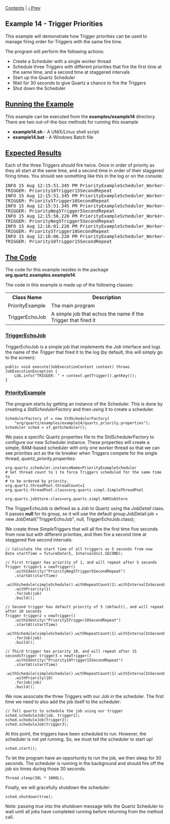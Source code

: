 
<div class="secNavPanel">
          <a href="index.md">Contents</a> |
	  <a href="Example6.md">&lsaquo;&nbsp;Prev</a>
</div>

## Example 14 - Trigger Priorities

This example will demonstrate how Trigger priorities can be used to manage firing order for Triggers with the same fire time.

The program will perform the following actions:

+ Create a Scheduler with a single worker thread
+ Schedule three Triggers with different priorities that fire the first time at the same time, and a second time at staggered intervals
+ Start up the Quartz Scheduler
+ Wait for 30 seconds to give Quartz a chance to fire the Triggers
+ Shut down the Scheduler



## [Running the Example](#Example14-RunningtheExample)

This example can be executed from the **examples/example14** directory.   There are two out-of-the-box methods for running this example


+ **example14.sh** &#45; A UNIX/Linux shell script
+ **example14.bat** &#45; A Windows Batch file



## [Expected Results](#Example14-ExpectedResults)

Each of the three Triggers should fire twice. Once in order of priority as they all start at the same time, and a second time in order of their staggered firing times. You should see something like this in the log or on the console:

<pre>
INFO 15 Aug 12:15:51.345 PM PriorityExampleScheduler_Worker-0 org.quartz.examples.example14.TriggerEchoJob
TRIGGER: Priority10Trigger15SecondRepeat
INFO 15 Aug 12:15:51.345 PM PriorityExampleScheduler_Worker-0 org.quartz.examples.example14.TriggerEchoJob
TRIGGER: Priority5Trigger10SecondRepeat
INFO 15 Aug 12:15:51.345 PM PriorityExampleScheduler_Worker-0 org.quartz.examples.example14.TriggerEchoJob
TRIGGER: PriorityNeg5Trigger5SecondRepeat
INFO 15 Aug 12:15:56.220 PM PriorityExampleScheduler_Worker-0 org.quartz.examples.example14.TriggerEchoJob
TRIGGER: PriorityNeg5Trigger5SecondRepeat
INFO 15 Aug 12:16:01.220 PM PriorityExampleScheduler_Worker-0 org.quartz.examples.example14.TriggerEchoJob
TRIGGER: Priority5Trigger10SecondRepeat
INFO 15 Aug 12:16:06.220 PM PriorityExampleScheduler_Worker-0 org.quartz.examples.example14.TriggerEchoJob
TRIGGER: Priority10Trigger15SecondRepeat
</pre>



## [The Code](#Example14-TheCode)

The code for this example resides in the package **org.quartz.examples.example14**.

The code in this example is made up of the following classes:

<table><tbody>
<tr>
<th> Class Name </th>
<th> Description </th>
</tr>
<tr>
<td> PriorityExample </td>
<td> The main program </td>
</tr>

<tr>
<td> TriggerEchoJob </td>
<td> A simple job that echos the name if the Trigger that fired it </td>
</tr>
</tbody></table>

### [TriggerEchoJob](#Example14-TriggerEchoJob)

TriggerEchoJob is a simple job that implements the *Job* interface and logs the name of the *Trigger* that fired it to the log (by default, this will simply go to the screen):


<pre class="prettyprint highlight"><code class="language-java" data-lang="java">public void execute(JobExecutionContext context) throws JobExecutionException {
    LOG.info("TRIGGER: " + context.getTrigger().getKey());
}
</code></pre>


### [PriorityExample](#Example14-PriorityExample)

The program starts by getting an instance of the Scheduler.  This is done by creating a *StdSchedulerFactory* and then using it to create a scheduler.


<pre class="prettyprint highlight"><code class="language-java" data-lang="java">SchedulerFactory sf = new StdSchedulerFactory(
    "org/quartz/examples/example14/quartz_priority.properties");
Scheduler sched = sf.getScheduler();
</code></pre>


We pass a specific Quartz properties file to the StdSchedulerFactory to configure our new Scheduler instance.   These properties will create a simple, RAM-based scheduler with only one worker thread so that we can see priorities act as the tie breaker when Triggers compete for the single thread, *quartz_priority.properties*:


<pre class="prettyprint highlight"><code class="language-java" data-lang="java">org.quartz.scheduler.instanceName=PriorityExampleScheduler
# Set thread count to 1 to force Triggers scheduled for the same time to
# to be ordered by priority.
org.quartz.threadPool.threadCount=1
org.quartz.threadPool.class=org.quartz.simpl.SimpleThreadPool

org.quartz.jobStore.class=org.quartz.simpl.RAMJobStore
</code></pre>


The TriggerEchoJob is defined as a Job to Quartz using the *JobDetail* class.  It passes **null** for its group, so it will use the default group:JobDetail job = new JobDetail("TriggerEchoJob", null, TriggerEchoJob.class);

We create three *SimpleTrigger*s that will all fire the first time five seconds from now but with different priorities, and then fire a second time at staggered five second intervals:


<pre class="prettyprint highlight"><code class="language-java" data-lang="java">// Calculate the start time of all triggers as 5 seconds from now
Date startTime = futureDate(5, IntervalUnit.SECOND);

// First trigger has priority of 1, and will repeat after 5 seconds
Trigger trigger1 = newTrigger()
    .withIdentity("PriorityNeg5Trigger5SecondRepeat")
    .startAt(startTime)
    .withSchedule(simpleSchedule().withRepeatCount(1).withIntervalInSeconds(5))
    .withPriority(1)
    .forJob(job)
    .build();

// Second trigger has default priority of 5 (default), and will repeat after 10 seconds
Trigger trigger2 = newTrigger()
    .withIdentity("Priority5Trigger10SecondRepeat")
    .startAt(startTime)
    .withSchedule(simpleSchedule().withRepeatCount(1).withIntervalInSeconds(10))
    .forJob(job)
    .build();

// Third trigger has priority 10, and will repeat after 15 secondsTrigger trigger3 = newTrigger()
    .withIdentity("Priority10Trigger15SecondRepeat")
    .startAt(startTime)
    .withSchedule(simpleSchedule().withRepeatCount(1).withIntervalInSeconds(15))
    .withPriority(10)
    .forJob(job)
    .build();
</code></pre>


We now associate the three Triggers with our Job in the scheduler. The first time we need to also add the job itself to the scheduler:


<pre class="prettyprint highlight"><code class="language-java" data-lang="java">// Tell quartz to schedule the job using our trigger
sched.scheduleJob(job, trigger1);
sched.scheduleJob(trigger2);
sched.scheduleJob(trigger3);
</code></pre>


At this point, the triggers have been scheduled to run. However, the scheduler is not yet running. So, we must tell the scheduler to start up&#33;


<pre class="prettyprint highlight"><code class="language-java" data-lang="java">sched.start();
</code></pre>


To let the program have an opportunity to run the job, we then sleep for 30 seconds. The scheduler is running in the background and should fire off the job six times during those 30 seconds.


<pre class="prettyprint highlight"><code class="language-java" data-lang="java">Thread.sleep(30L * 1000L);
</code></pre>


Finally, we will gracefully shutdown the scheduler:


<pre class="prettyprint highlight"><code class="language-java" data-lang="java">sched.shutdown(true);
</code></pre>


Note:  passing *true* into the *shutdown* message tells the Quartz Scheduler to wait until all jobs have completed running before returning from the method call.
